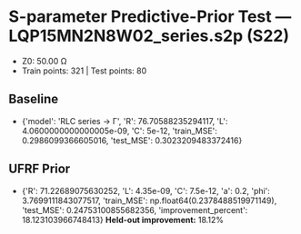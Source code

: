 # S-parameter Predictive-Prior Test — LQP15MN2N8W02_series.s2p (S22)
- Z0: 50.00 Ω
- Train points: 321  |  Test points: 80

## Baseline
- {'model': 'RLC series -> Γ', 'R': 76.70588235294117, 'L': 4.0600000000000005e-09, 'C': 5e-12, 'train_MSE': 0.2986099366605016, 'test_MSE': 0.3023209483372416}

## UFRF Prior
- {'R': 71.22689075630252, 'L': 4.35e-09, 'C': 7.5e-12, 'a': 0.2, 'phi': 3.7699111843077517, 'train_MSE': np.float64(0.2378488519971149), 'test_MSE': 0.24753100855682356, 'improvement_percent': 18.123103966748413}
**Held-out improvement:** 18.12%